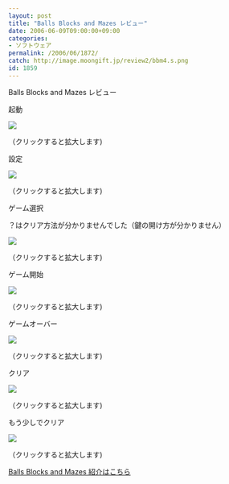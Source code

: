 ```yaml
---
layout: post
title: "Balls Blocks and Mazes レビュー"
date: 2006-06-09T09:00:00+09:00
categories:
- ソフトウェア
permalink: /2006/06/1872/
catch: http://image.moongift.jp/review2/bbm4.s.png
id: 1859
---
```

Balls Blocks and Mazes レビュー  
<!--more-->

起動

  

[![](http://image.moongift.jp/review2/bbm1.s.png)](http://image.moongift.jp/review2/bbm1.png)  
  
（クリックすると拡大します)

  

設定

  

[![](http://image.moongift.jp/review2/bbm2.s.png)](http://image.moongift.jp/review2/bbm2.png)  
  
（クリックすると拡大します)

  

ゲーム選択

  

？はクリア方法が分かりませんでした（鍵の開け方が分かりません）

  

[![](http://image.moongift.jp/review2/bbm3.s.png)](http://image.moongift.jp/review2/bbm3.png)  
  
（クリックすると拡大します)

  

ゲーム開始

  

[![](http://image.moongift.jp/review2/bbm4.s.png)](http://image.moongift.jp/review2/bbm4.png)  
  
（クリックすると拡大します)

  

ゲームオーバー

  

[![](http://image.moongift.jp/review2/bbm5.s.png)](http://image.moongift.jp/review2/bbm5.png)  
  
（クリックすると拡大します)

  

クリア

  

[![](http://image.moongift.jp/review2/bbm6.s.png)](http://image.moongift.jp/review2/bbm6.png)  
  
（クリックすると拡大します)

  

もう少しでクリア

  

[![](http://image.moongift.jp/review2/bbm7.s.png)](http://image.moongift.jp/review2/bbm7.png)  
  
（クリックすると拡大します)

  

[Balls Blocks and Mazes 紹介はこちら](http://oss.moongift.jp/intro/i-1865.html)

